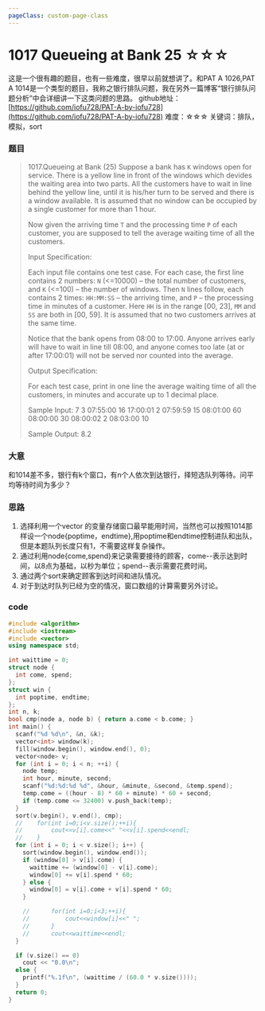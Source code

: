 ```yaml
---
pageClass: custom-page-class
---
```


# 1017 Queueing at Bank 25 ☆☆☆

这是一个很有趣的题目，也有一些难度，很早以前就想讲了。和PAT A 1026,PAT A 1014是一个类型的题目，我称之银行排队问题，我在另外一篇博客“银行排队问题分析”中会详细讲一下这类问题的思路。
github地址：[https://github.com/iofu728/PAT-A-by-iofu728](https://github.com/iofu728/PAT-A-by-iofu728)
难度：☆☆☆
关键词：排队，模拟，sort
### 题目

> 1017.Queueing at Bank (25)
> Suppose a bank has `K` windows open for service. There is a yellow line in front of the windows which devides the waiting area into two parts. All the customers have to wait in line behind the yellow line, until it is his/her turn to be served and there is a window available. It is assumed that no window can be occupied by a single customer for more than 1 hour.
>
> Now given the arriving time `T` and the processing time `P` of each customer, you are supposed to tell the average waiting time of all the customers.
>
> Input Specification:
>
> Each input file contains one test case. For each case, the first line contains 2 numbers: `N` (<=10000) – the total number of customers, and `K` (<=100) – the number of windows. Then `N` lines follow, each contains 2 times: `HH:MM:SS` – the arriving time, and `P` – the processing time in minutes of a customer. Here `HH` is in the range [00, 23], `MM` and `SS` are both in [00, 59]. It is assumed that no two customers arrives at the same time.
>
> Notice that the bank opens from 08:00 to 17:00. Anyone arrives early will have to wait in line till 08:00, and anyone comes too late (at or after 17:00:01) will not be served nor counted into the average.
>
> Output Specification:
>
> For each test case, print in one line the average waiting time of all the customers, in minutes and accurate up to 1 decimal place.
>
> Sample Input:
> 7 3
> 07:55:00 16
> 17:00:01 2
> 07:59:59 15
> 08:01:00 60
> 08:00:00 30
> 08:00:02 2
> 08:03:00 10
>
>Sample Output:
>8.2

### 大意
和1014差不多，银行有k个窗口，有n个人依次到达银行，择短选队列等待。问平均等待时间为多少？
### 思路
1. 选择利用一个vector 的变量存储窗口最早能用时间，当然也可以按照1014那样设一个node{poptime，endtime},用poptime和endtime控制进队和出队，但是本题队列长度只有1，不需要这样复杂操作。
2. 通过利用node{come,spend}来记录需要接待的顾客，come--表示达到时间，以8点为基础，以秒为单位；spend--表示需要花费时间。
3. 通过两个sort来确定顾客到达时间和进队情况。
4. 对于到达时队列已经为空的情况，窗口数组的计算需要另外讨论。

### code
```cpp
#include <algorithm>
#include <iostream>
#include <vector>
using namespace std;

int waittime = 0;
struct node {
  int come, spend;
};
struct win {
  int poptime, endtime;
};
int n, k;
bool cmp(node a, node b) { return a.come < b.come; }
int main() {
  scanf("%d %d\n", &n, &k);
  vector<int> window(k);
  fill(window.begin(), window.end(), 0);
  vector<node> v;
  for (int i = 0; i < n; ++i) {
    node temp;
    int hour, minute, second;
    scanf("%d:%d:%d %d", &hour, &minute, &second, &temp.spend);
    temp.come = ((hour - 8) * 60 + minute) * 60 + second;
    if (temp.come <= 32400) v.push_back(temp);
  }
  sort(v.begin(), v.end(), cmp);
  //    for(int i=0;i<v.size();++i){
  //        cout<<v[i].come<<" "<<v[i].spend<<endl;
  //    }
  for (int i = 0; i < v.size(); i++) {
    sort(window.begin(), window.end());
    if (window[0] > v[i].come) {
      waittime += (window[0] - v[i].come);
      window[0] += v[i].spend * 60;
    } else {
      window[0] = v[i].come + v[i].spend * 60;
    }

    //      for(int i=0;i<3;++i){
    //          cout<<window[i]<<" ";
    //      }
    //      cout<<waittime<<endl;
  }

  if (v.size() == 0)
    cout << "0.0\n";
  else {
    printf("%.1f\n", (waittime / (60.0 * v.size())));
  }
  return 0;
}

```

